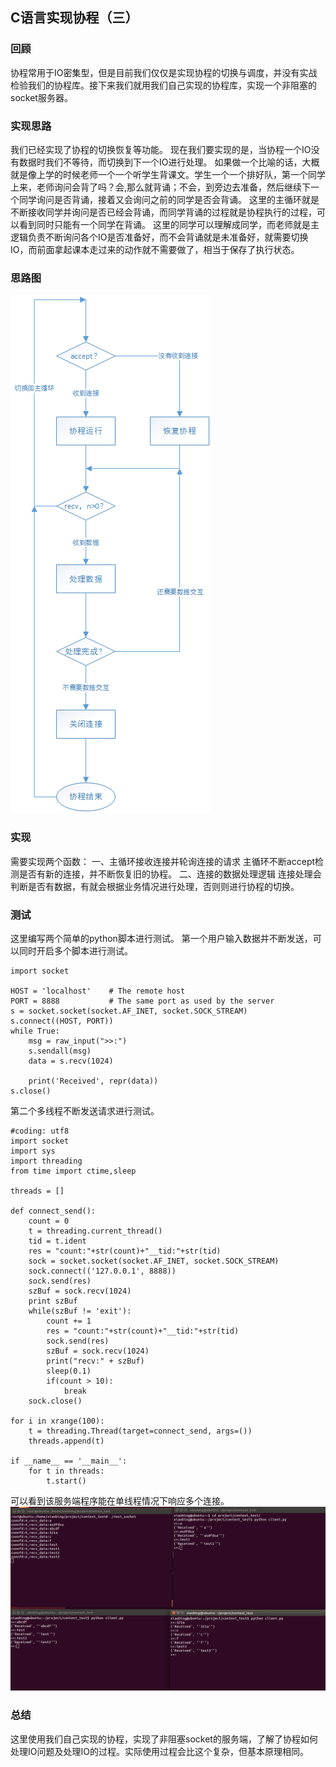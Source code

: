 ## C语言实现协程（三）
### 回顾
协程常用于IO密集型，但是目前我们仅仅是实现协程的切换与调度，并没有实战检验我们的协程库。接下来我们就用我们自己实现的协程库，实现一个非阻塞的socket服务器。

### 实现思路
我们已经实现了协程的切换恢复等功能。
现在我们要实现的是，当协程一个IO没有数据时我们不等待，而切换到下一个IO进行处理。
如果做一个比喻的话，大概就是像上学的时候老师一个一个听学生背课文。学生一个一个排好队，第一个同学上来，老师询问会背了吗？会,那么就背诵；不会，到旁边去准备，然后继续下一个同学询问是否背诵，接着又会询问之前的同学是否会背诵。
这里的主循环就是不断接收同学并询问是否已经会背诵，而同学背诵的过程就是协程执行的过程，可以看到同时只能有一个同学在背诵。
这里的同学可以理解成同学，而老师就是主逻辑负责不断询问各个IO是否准备好，而不会背诵就是未准备好，就需要切换IO，而前面拿起课本走过来的动作就不需要做了，相当于保存了执行状态。

### 思路图
![思路图](flow.png)

### 实现
需要实现两个函数：
一、主循环接收连接并轮询连接的请求
主循环不断accept检测是否有新的连接，并不断恢复旧的协程。
二、连接的数据处理逻辑
连接处理会判断是否有数据，有就会根据业务情况进行处理，否则则进行协程的切换。
### 测试
这里编写两个简单的python脚本进行测试。
第一个用户输入数据并不断发送，可以同时开启多个脚本进行测试。
```
import socket
 
HOST = 'localhost'    # The remote host
PORT = 8888           # The same port as used by the server
s = socket.socket(socket.AF_INET, socket.SOCK_STREAM)
s.connect((HOST, PORT))
while True:
    msg = raw_input(">>:")
    s.sendall(msg)
    data = s.recv(1024)
 
    print('Received', repr(data))
s.close()
```
第二个多线程不断发送请求进行测试。
```
#coding: utf8
import socket
import sys
import threading
from time import ctime,sleep

threads = []

def connect_send():
    count = 0
    t = threading.current_thread()
    tid = t.ident
    res = "count:"+str(count)+"__tid:"+str(tid)
    sock = socket.socket(socket.AF_INET, socket.SOCK_STREAM)
    sock.connect(('127.0.0.1', 8888))
    sock.send(res)
    szBuf = sock.recv(1024)
    print szBuf
    while(szBuf != 'exit'):
        count += 1
        res = "count:"+str(count)+"__tid:"+str(tid)
        sock.send(res)
        szBuf = sock.recv(1024)
        print("recv:" + szBuf)
        sleep(0.1)
        if(count > 10):
            break
    sock.close()

for i in xrange(100):
    t = threading.Thread(target=connect_send, args=())
    threads.append(t)

if __name__ == '__main__':
    for t in threads:
        t.start()
```
可以看到该服务端程序能在单线程情况下响应多个连接。
![效果图](result.png)
### 总结
这里使用我们自己实现的协程，实现了非阻塞socket的服务端，了解了协程如何处理IO问题及处理IO的过程。实际使用过程会比这个复杂，但基本原理相同。